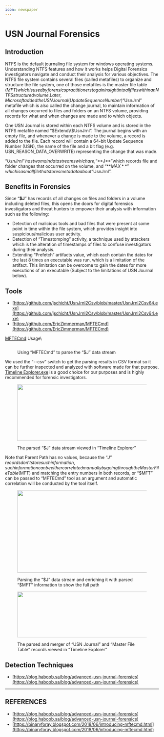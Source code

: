 ```yaml
---
icon: newspaper
---
```


# USN Journal Forensics

## Introduction

NTFS is the default journaling file system for windows operating systems. Understanding NTFS features and how it works helps Digital Forensics investigators navigate and conduct their analysis for various objectives. The NTFS file system contains several files (called metafiles) to organize and structure the file system, one of those metafiles is the master file table ($MFT) which is used by forensics practitioners to gain insight into all files within an NTFS structured volume. Later, Microsoft added the USN Journal (Update Sequence Number) “$UsnJrnl” metafile which is also called the change journal, to maintain information of all changes occurred to files and folders on an NTFS volume, providing records for what and when changes are made and to which objects.

One USN Journal is stored within each NTFS volume and is stored in the NTFS metafile named “$Extend\\$UsnJrnl”. The journal begins with an empty file, and whenever a change is made to the volume, a record is added to the file. Each record will contain a 64-bit Update Sequence Number (USN), the name of the file and a bit flag (e.g. USN\_REASON\_DATA\_OVERWRITE) representing the change that was made.

“$UsnJrnl” has two main data streams which are, “**$J**”which records file and folder changes that occurred on the volume, and “**$MAX**”which is a small file that stores metadata about “$UsnJrnl”.

## Benefits in Forensics

Since “**$J**” has records of all changes on files and folders in a volume including deleted files, this opens the doors for digital forensics investigators and threat hunters to empower their analysis with information such as the following:

* Detection of malicious tools and bad files that were present at some point in time within the file system, which provides insight into suspicious/malicious user activity.
* Detection of “Timestomping” activity, a technique used by attackers which is the alteration of timestamps of files to confuse investigators during their analysis.
* Extending “Prefetch” artifacts value, which each contain the dates for the last 8 times an executable was run, which is a limitation of the artifact. This limitation can be overcome to gain the dates for more executions of an executable (Subject to the limitations of USN Journal below).

## Tools

* [https://github.com/jschicht/UsnJrnl2Csv/blob/master/UsnJrnl2Csv64.exe](https://github.com/jschicht/UsnJrnl2Csv/blob/master/UsnJrnl2Csv64.exe)
* [https://github.com/EricZimmerman/MFTECmd](https://github.com/EricZimmerman/MFTECmd)

[MFTECmd](https://github.com/EricZimmerman/MFTECmd) Usage\



<figure><img src="https://images.squarespace-cdn.com/content/v1/60d08f10063a3d3fb6875391/65f2a68a-fa09-48aa-92ef-bbef7101cc61/Picture2.png" alt=""><figcaption><p>Using “MFTECmd” to parse the “$J” data stream</p></figcaption></figure>



We used the “--csv” switch to get the parsing results in CSV format so it can be further inspected and analyzed with software made for that purpose. [Timeline Explorer.exe](https://ericzimmerman.github.io/#!index.md) is a good choice for our purposes and is highly recommended for forensic investigators.

<figure><img src="https://images.squarespace-cdn.com/content/v1/60d08f10063a3d3fb6875391/e0112889-00ab-4148-a914-808ecd789708/Picture3.png" alt="" height="185" width="535"><figcaption><p>The parsed “$J” data stream viewed in “Timeline Explorer”</p></figcaption></figure>



Note that Parent Path has no values, because the “$J” records don’t store such information, such information can be either correlated manually by going through the Master File Table ($MFT) and matching the entry numbers in both records, or “$MFT” can be passed to “MFTECmd” tool as an argument and automatic correlation will be conducted by the tool itself.

<figure><img src="https://images.squarespace-cdn.com/content/v1/60d08f10063a3d3fb6875391/057a85ac-d963-45f6-8acd-583970f04e71/Picture4.png" alt="" height="269" width="491"><figcaption><p>Parsing the “$J” data stream and enriching it with parsed “$MFT” information to show the full path</p></figcaption></figure>

<figure><img src="https://images.squarespace-cdn.com/content/v1/60d08f10063a3d3fb6875391/c345c57d-e777-4b8c-b54b-4b44598963dd/Picture5.png" alt="" height="149" width="518"><figcaption><p>The parsed and merger of “USN Journal” and “Master File Table” records viewed in “Timeline Explorer”</p></figcaption></figure>



## Detection Techniques

* [https://blog.haboob.sa/blog/advanced-usn-journal-forensics](https://blog.haboob.sa/blog/advanced-usn-journal-forensics)







***

## REFERENCES

* [https://blog.haboob.sa/blog/advanced-usn-journal-forensics](https://blog.haboob.sa/blog/advanced-usn-journal-forensics)
* [https://binaryforay.blogspot.com/2018/06/introducing-mftecmd.html](https://binaryforay.blogspot.com/2018/06/introducing-mftecmd.html)

